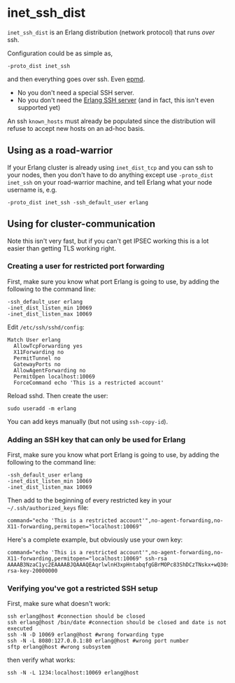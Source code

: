 # inet\_ssh_dist

`inet_ssh_dist` is an Erlang distribution (network protocol) that runs *over* ssh.

Configuration could be as simple as,

    -proto_dist inet_ssh

and then everything goes over ssh. Even [epmd](http://www1.erlang.org/doc/man/epmd.html).

* No you don't need a special SSH server.
* No you don't need the [Erlang SSH server](http://erlang.org/doc/apps/ssh/using_ssh.html) (and in fact, this isn't even supported yet)

An ssh `known_hosts` must already be populated since the distribution will refuse to accept new hosts on an ad-hoc basis.

## Using as a road-warrior

If your Erlang cluster is already using `inet_dist_tcp` and you can ssh to your nodes, then you don't have to do anything
except use `-proto_dist inet_ssh` on your road-warrior machine, and tell Erlang what your node username is, e.g.

    -proto_dist inet_ssh -ssh_default_user erlang

## Using for cluster-communication

Note this isn't very fast, but if you can't get IPSEC working this is a lot easier than getting TLS working right.

### Creating a user for restricted port forwarding

First, make sure you know what port Erlang is going to use, by adding the following to the command line:

    -ssh_default_user erlang
    -inet_dist_listen_min 10069
    -inet_dist_listen_max 10069

Edit `/etc/ssh/sshd/config`:

    Match User erlang
      AllowTcpForwarding yes
      X11Forwarding no
      PermitTunnel no
      GatewayPorts no
      AllowAgentForwarding no
      PermitOpen localhost:10069
      ForceCommand echo 'This is a restricted account'

Reload sshd.  Then create the user:

    sudo useradd -m erlang

You can add keys manually (but not using `ssh-copy-id`).

### Adding an SSH key that can only be used for Erlang

First, make sure you know what port Erlang is going to use, by adding the following to the command line:

    -ssh_default_user erlang
    -inet_dist_listen_min 10069
    -inet_dist_listen_max 10069

Then add to the beginning of every restricted key in your `~/.ssh/authorized_keys` file:

    command="echo 'This is a restricted account'",no-agent-forwarding,no-X11-forwarding,permitopen="localhost:10069"

Here's a complete example, but obviously use your own key:

    command="echo 'This is a restricted account'",no-agent-forwarding,no-X11-forwarding,permitopen="localhost:10069" ssh-rsa AAAAB3NzaC1yc2EAAAABJQAAAQEAqrlwlnH3xpHntabqfgGBrMOPc83ShDCzTNskx+wQ30sScsONjikuyKQ0FV34RDGhSsd3VpNE8hUpYTVPPCI0wDgOZrUSKWGSbN9s6q1OOcaKRnuOxBguFdgimDemFuQ3VFj1hzZ0ZHt9tq442AQjpDdxHb8KBiiu/qziTvPVP0hzO7xty3ebBxxuRn7vSnKqswM8PQOqJXksok38PoxTDL2l9Nuz5vhl6gS8KA7szlGpve+EnYNgr9ob0QEm5TqKFbYwpaSuOCEQivc/m3urNUIis80sHP/PWFVK4sPc48cpvn6Tzosx+GK5j2KMynJVOES4Hc8LyRWysssBFQyZhw== rsa-key-20000000

### Verifying you've got a restricted SSH setup

First, make sure what doesn't work:

    ssh erlang@host #connection should be closed
    ssh erlang@host /bin/date #connection should be closed and date is not executed
    ssh -N -D 10069 erlang@host #wrong forwarding type
    ssh -N -L 8080:127.0.0.1:80 erlang@host #wrong port number
    sftp erlang@host #wrong subsystem

then verify what works:

    ssh -N -L 1234:localhost:10069 erlang@host
